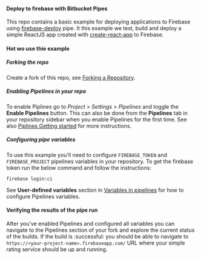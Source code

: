 ####  Deploy to firebase with Bitbucket Pipes

This repo contains a basic example for deploying applications to Firebase using [firebase-deploy](https://bitbucket.org/atlassian/firebase-deploy/src/master/) pipe.
It this example we test, build and deploy a simple ReactJS app created with [create-react-app](https://github.com/facebook/create-react-app) to Firebase.

#### Hot wo use thie example

##### Forking the repo
Create a fork of this repo, see [Forking a Repository](https://confluence.atlassian.com/bitbucket/forking-a-repository-221449527.html).

##### Enabling Pipelines in your repo 

To enable Piplines go to *Project*  > *Settings* > *Pipelines* and toggle the **Enable Pipelines** button. This can also be done from the **Pipelines** tab in your repository sidebar when you enable Pipelines for the first time. See also [Piplines Getting started](https://confluence.atlassian.com/bitbucket/get-started-with-bitbucket-pipelines-792298921.html) for more instructions.

##### Configuring pipe variables

To use this example you'll need to configure `FIREBASE_TOKEN` and `FIREBASE_PROJECT` pipelines variables in your repository. 
To get the firebase token run the below command and follow the instructions:

```
firebase login:ci
```

See **User-defined variables** section in [Variables in pipelines](https://confluence.atlassian.com/bitbucket/variables-in-pipelines-794502608.html) for how to configure Pipelines variables. 



#### Verifying the results of the pipe run

After you've enabled Pipelines and configured all variables you can navigate to the Pipelines section of your fork and explore the current status of the builds. If the build is :successful: you should be able to navigate to `https://<your-project-name>.firebaseapp.com/` URL where your simple rating service should be up and running.